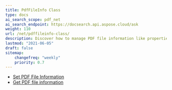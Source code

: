 ```yaml
---
title: PdfFileInfo Class
type: docs
ai_search_scope: pdf_net
ai_search_endpoint: https://docsearch.api.aspose.cloud/ask
weight: 110
url: /net/pdffileinfo-class/
description: Discover how to manage PDF file information like properties and metadata using the PDFFileInfo class in .NET.
lastmod: "2021-06-05"
draft: false
sitemap:
    changefreq: "weekly"
    priority: 0.7
---
```


- [Set PDF File Information](/pdf/net/set-pdf-file-information/)
- [Get PDF file information](/pdf/net/get-pdf-file-information/)
